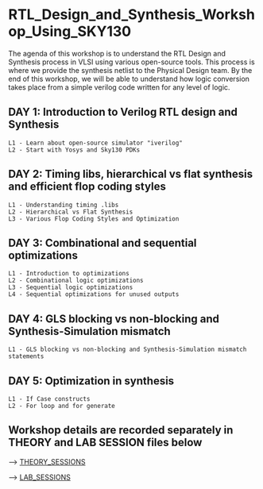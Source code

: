 # RTL_Design_and_Synthesis_Workshop_Using_SKY130

The agenda of this workshop is to understand the RTL Design and Synthesis process in VLSI using various open-source tools. This process is where we provide the synthesis netlist to the Physical Design team. By the end of this workshop, we will be able to understand how logic conversion takes place from a simple verilog code written for any level of logic.


## DAY 1: Introduction to Verilog RTL design and Synthesis
    L1 - Learn about open-source simulator "iverilog"
    L2 - Start with Yosys and Sky130 PDKs


## DAY 2: Timing libs, hierarchical vs flat synthesis and efficient flop coding styles
    L1 - Understanding timing .libs
    L2 - Hierarchical vs Flat Synthesis
    L3 - Various Flop Coding Styles and Optimization


## DAY 3: Combinational and sequential optimizations
    L1 - Introduction to optimizations
    L2 - Combinational logic optimizations
    L3 - Sequential logic optimizations
    L4 - Sequential optimizations for unused outputs


## DAY 4: GLS blocking vs non-blocking and Synthesis-Simulation mismatch
    L1 - GLS blocking vs non-blocking and Synthesis-Simulation mismatch statements


## DAY 5: Optimization in synthesis
    L1 - If Case constructs
    L2 - For loop and for generate


## Workshop details are recorded separately in THEORY and LAB SESSION files below

--> [THEORY_SESSIONS](THEORY_SESSIONS.md)

--> [LAB_SESSIONS](LAB_SESSIONS.md)
